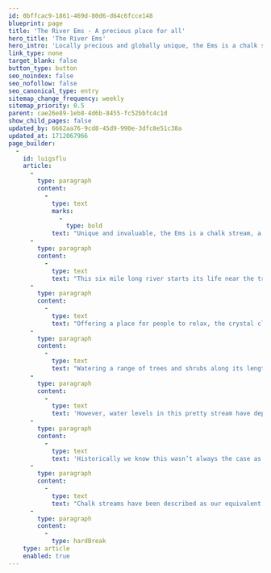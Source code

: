 ```yaml
---
id: 0bffcac9-1861-469d-80d6-d64c6fcce148
blueprint: page
title: 'The River Ems - A precious place for all'
hero_title: 'The River Ems'
hero_intro: 'Locally precious and globally unique, the Ems is a chalk stream, a rare and special habitat to cherish.'
link_type: none
target_blank: false
button_type: button
seo_noindex: false
seo_nofollow: false
seo_canonical_type: entry
sitemap_change_frequency: weekly
sitemap_priority: 0.5
parent: cae26e89-1eb8-4d6b-8455-fc52bbfc4c1d
show_child_pages: false
updated_by: 6662aa76-9cd8-45d9-990e-3dfc8e51c38a
updated_at: 1712067966
page_builder:
  -
    id: luigsflu
    article:
      -
        type: paragraph
        content:
          -
            type: text
            marks:
              -
                type: bold
            text: "Unique and invaluable, the Ems is a chalk stream, a rare and special habitat teeming with wildlife and free for everyone to enjoy.\_"
      -
        type: paragraph
        content:
          -
            type: text
            text: "This six mile long river starts its life near the tranquil village of Stoughton, before travelling through the peaceful villages of Walderton and Westbourne, then flowing into Emsworth and out to sea through Chichester Harbour.\_"
      -
        type: paragraph
        content:
          -
            type: text
            text: "Offering a place for people to relax, the crystal clear waters of the Ems offer a home to a multitude of wildlife such as water voles, fish and dragonflies, while its banks provide a sanctuary for a variety of birds.\_"
      -
        type: paragraph
        content:
          -
            type: text
            text: "Watering a range of trees and shrubs along its length, the shaded footpaths running adjacent to the Ems offer a quiet place to escape busy life, soak up the sounds of the water and enjoy some wildlife spotting.\_\_"
      -
        type: paragraph
        content:
          -
            type: text
            text: 'However, water levels in this pretty stream have depleted over the years and most summers parts of the river dry up. This can have devastating effects on a number of fish species, as well as affecting land-dwelling creatures who rely on the stream for water in the hotter months.'
      -
        type: paragraph
        content:
          -
            type: text
            text: 'Historically we know this wasn’t always the case as a number of water mills, watercress beds and water meadows used to exist along this waterway. Increased abstraction with our rising population and climate change both play their part. '
      -
        type: paragraph
        content:
          -
            type: text
            text: "Chalk streams have been described as our equivalent of the Great Barrier Reef, a natural resource which needs to be protected and cared for. The River Ems is one such river and is a vital resource which needs our help.\_\_"
      -
        type: paragraph
        content:
          -
            type: hardBreak
    type: article
    enabled: true
---
```

